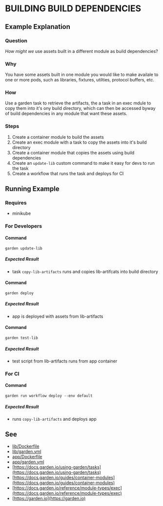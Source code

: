 
# BUILDING BUILD DEPENDENCIES

## Example Explanation

### Question
*How might we* use assets built in a different module as build dependencies?

### Why
You have some assets built in one module you would like to make availale to one
or more pods, such as libraries, fixtures, utilties, protocol buffers, etc.

### How
Use a garden task to retrieve the artifacts, the a task in an exec mdule to copy them into it's ony build directory, which can then be accessed byway of build dependencies in any module that want these assets.

### Steps
1. Create a container module to build the assets 
1. Create an exec module with a task to copy the assets into it's build directory
1. Create a container module that copies the assets using build dependencies
1. Create an `update-lib` custom command to make it easy for devs to run the task
1. Create a workflow that runs the task and deploys for CI

## Running Example

### Requires

- minikube

### For Developers

#### Command
`garden update-lib`

#####  Expected Result
- task `copy-lib-artifacts` runs and copies lib-artifcats into build directory

#### Command
`garden deploy`

##### Expected Result
- app is deployed with assets from lib-artifacts

#### Command
`garden test-lib`

##### Expected Result
- test script from lib-artifacts runs from app container

### For CI

#### Command
`garden run workflow deploy --env default`

#####  Expected Result
- runs `copy-lib-artifacts` and deploys app


## See
- [lib/Dockerfile](lib/Dockerfile)
- [lib/garden.yml](lib/garden.yml)
- [app/Dockerfile](app/Dockerfile)
- [app/garden.yml](app/garden.yml)
- [https://docs.garden.io/using-garden/tasks](https://docs.garden.io/using-garden/tasks)
- [https://docs.garden.io/guides/container-modules](https://docs.garden.io/guides/container-modules)
- [https://docs.garden.io/reference/module-types/exec](https://docs.garden.io/reference/module-types/exec)
- [https://garden.io](https://garden.io)
